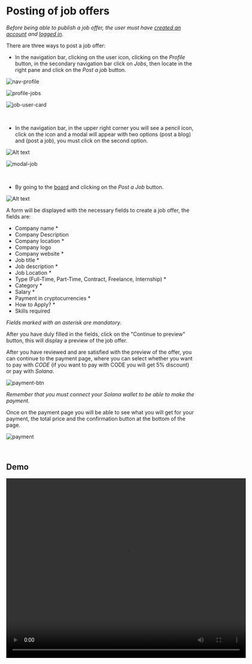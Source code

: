 # Posting of job offers
 
 
*Before being able to publish a job offer, the user must have [created an account](https://www.codenjobs.com/register) and [logged in](https://www.codenjobs.com/signin).*
 
 
There are three ways to post a job offer:
 
* In the navigation bar, clicking on the user icon, clicking on the *Profile* button, in the secondary navigation bar click on *Jobs*, then locate in the right pane and click on the *Post a job* button.

![nav-profile](https://res.cloudinary.com/codenjobs/image/upload/v1663505899/user/file/zojh1mqpqbqjnjz6odlw.png)

![profile-jobs](https://res.cloudinary.com/codenjobs/image/upload/v1660749329/user/file/vs3pcriwozkmxybqan02.png)

![job-user-card](https://res.cloudinary.com/codenjobs/image/upload/v1660749356/user/file/gp1x85hhg2wfvraiejvo.png)

 
 
<br>
 
 
* In the navigation bar, in the upper right corner you will see a pencil icon, click on the icon and a modal will appear with two options (post a blog) and (post a job), you must click on the second option.
 
![Alt text](https://res.cloudinary.com/codenjobs/image/upload/v1663508437/user/file/jzqmm8rtfzwxaurhk0yb.png)

![modal-job](https://res.cloudinary.com/codenjobs/image/upload/v1660749394/user/file/gsxbfafawipn9alw4lot.png)

 
<br>
 
 
* By going to the [board](https://www.codenjobs.com/) and clicking on the *Post a Job* button.

![Alt text](https://res.cloudinary.com/codenjobs/image/upload/v1662234624/user/file/vzwisqzeklpck9hix16n.png)

 
A form will be displayed with the necessary fields to create a job offer, the fields are:
  - Company name *
  - Company Description
  - Company location *
  - Company logo
  - Company website * 
  - Job title *
  - Job description *
  - Job Location *
  - Type (Full-Time, Part-Time, Contract, Freelance, Internship) *
  - Category *
  - Salary *
  - Payment in cryptocurrencies *
  - How to Apply? *
  - Skills required
 
*Fields marked with an asterisk are mandatory.*


After you have duly filled in the fields, click on the "Continue to preview" button, this will display a preview of the job offer.
 
After you have reviewed and are satisfied with the preview of the offer, you can continue to the payment page, where you can select whether you want to pay with *CODE* (if you want to pay with CODE you will get 5% discount) or pay with *Solana*.


![payment-btn](https://res.cloudinary.com/codenjobs/image/upload/v1660749439/user/file/qjxbuimw6co283vkft82.png)

 
*Remember that you must connect your Solana wallet to be able to make the payment.*
 
Once on the payment page you will be able to see what you will get for your payment, the total price and the confirmation button at the bottom of the page.
 
 
![payment](https://res.cloudinary.com/codenjobs/image/upload/v1660749465/user/file/ewnyuedxilunwdkgldmf.png)

<br>


## Demo

<video width="640" height="480" controls>
  <source src="https://user-images.githubusercontent.com/47251170/186528294-b7a96b45-f713-470f-9dc4-fa4d83d7f9fd.mp4" type="video/mp4">

</video>


